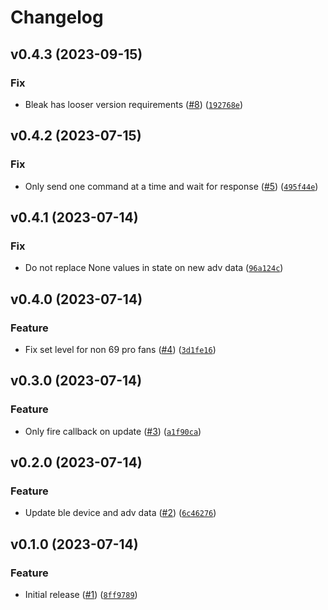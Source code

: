 # Changelog

<!--next-version-placeholder-->

## v0.4.3 (2023-09-15)

### Fix

* Bleak has looser version requirements ([#8](https://github.com/hunterjm/ac-infinity-ble/issues/8)) ([`192768e`](https://github.com/hunterjm/ac-infinity-ble/commit/192768e0a43701bb111496c71e72849f56ace3c0))

## v0.4.2 (2023-07-15)

### Fix

* Only send one command at a time and wait for response ([#5](https://github.com/hunterjm/ac-infinity-ble/issues/5)) ([`495f44e`](https://github.com/hunterjm/ac-infinity-ble/commit/495f44e0f51a373e52d0148255d96a3e68efb908))

## v0.4.1 (2023-07-14)

### Fix

* Do not replace None values in state on new adv data ([`96a124c`](https://github.com/hunterjm/ac-infinity-ble/commit/96a124c2c672a9a834a041aff97b3d2edb85de08))

## v0.4.0 (2023-07-14)

### Feature

* Fix set level for non 69 pro fans ([#4](https://github.com/hunterjm/ac-infinity-ble/issues/4)) ([`3d1fe16`](https://github.com/hunterjm/ac-infinity-ble/commit/3d1fe1631d53b9e337075d9d21ccb60df0cacd78))

## v0.3.0 (2023-07-14)

### Feature

* Only fire callback on update ([#3](https://github.com/hunterjm/ac-infinity-ble/issues/3)) ([`a1f90ca`](https://github.com/hunterjm/ac-infinity-ble/commit/a1f90ca290a5492db780fe79b28b6ff9783ac8fa))

## v0.2.0 (2023-07-14)

### Feature

* Update ble device and adv data ([#2](https://github.com/hunterjm/ac-infinity-ble/issues/2)) ([`6c46276`](https://github.com/hunterjm/ac-infinity-ble/commit/6c4627638194b5d5a593120864c7ea760df3c510))

## v0.1.0 (2023-07-14)

### Feature

* Initial release ([#1](https://github.com/hunterjm/ac-infinity-ble/issues/1)) ([`8ff9789`](https://github.com/hunterjm/ac-infinity-ble/commit/8ff978970911a96e1d139ff5dd45960d7201a203))
